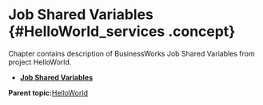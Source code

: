 # Job Shared Variables {#HelloWorld_services .concept}

Chapter contains description of BusinessWorks Job Shared Variables from project HelloWorld.

-   **[Job Shared Variables](../../../projects/HelloWorld/META-INF/module.jsv.md)**  


**Parent topic:**[HelloWorld](../../../projects/HelloWorld/HelloWorld.md)

